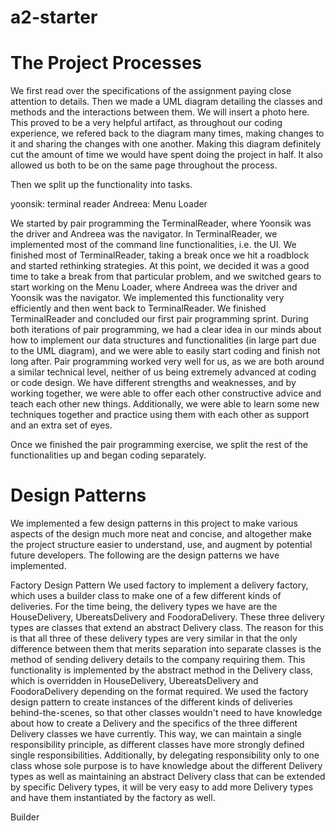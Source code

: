 # a2-starter

# The Project Processes

We first read over the specifications of the assignment paying close attention to details. Then we made a UML diagram
detailing the classes and methods and the interactions between them. We will insert a photo here. This proved to be
a very helpful artifact, as throughout our coding experience, we refered back to the diagram many times, making changes
to it and sharing the changes with one another. Making this diagram definitely cut the amount of time we would have
spent doing the project in half. It also allowed us both to be on the same page throughout the process.

Then we split up the functionality into tasks.

yoonsik: terminal reader
Andreea: Menu Loader

We started by pair programming the TerminalReader, where Yoonsik was the driver and Andreea was the navigator.
In TerminalReader, we implemented most of the command line functionalities, i.e. the UI.
We finished most of TerminalReader, taking a break once we hit a roadblock and started rethinking strategies.
At this point, we decided it was a good time to take a break from that particular problem, and we switched gears to
start working on the Menu Loader, where Andreea was the driver and Yoonsik was the navigator.
We implemented this functionality very efficiently and then went back to TerminalReader. We finished TerminalReader and
concluded our first pair programming sprint.
During both iterations of pair programming, we had a clear idea in our minds about how to implement our data structures
and functionalities (in large part due to the UML diagram), and we were able to easily start coding and finish not long
after.
Pair programming worked very well for us, as we are both around a similar technical level, neither of us being
extremely advanced at coding or code design. We have different strengths and weaknesses, and by working
together, we were able to offer each other constructive advice and teach each other new things. Additionally, we were
able to learn some new techniques together and practice using them with each other as support and an extra set of
eyes.

Once we finished the pair programming exercise, we split the rest of the functionalities up and began coding separately.


# Design Patterns

We implemented a few design patterns in this project to make various aspects of the design much more neat and
concise, and altogether make the project structure easier to understand, use, and augment by potential future
developers. The following are the design patterns we have implemented.

Factory Design Pattern
    We used factory to implement a delivery factory, which uses a builder class to make one of a
few different kinds of deliveries. For the time being, the delivery types we have are the HouseDelivery,
UbereatsDelivery and FoodoraDelivery. These three delivery types are classes that extend an abstract Delivery class.
The reason for this is that all three of these delivery types are very similar in that the only difference between
them that merits separation into separate classes is the method of sending delivery details to the company requiring
them. This functionality is implemented by the abstract method <outputDeliveryDetails> in the Delivery class, which
is overridden in HouseDelivery, UbereatsDelivery and FoodoraDelivery depending on the format required.
    We used the factory design pattern to create instances of the different kinds of deliveries behind-the-scenes, so
that other classes wouldn't need to have knowledge about how to create a Delivery and the specifics of the three
different Delivery classes we have currently. This way, we can maintain a single responsibility principle, as different
classes have more strongly defined single responsibilities. Additionally, by delegating responsibility only to one
class whose sole purpose is to have knowledge about the different Delivery types as well as maintaining an abstract
Delivery class that can be extended by specific Delivery types, it will be very easy to add more Delivery types and
have them instantiated by the factory as well.

Builder
    
